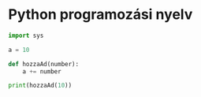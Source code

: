 # Python programozási nyelv

```Python
import sys

a = 10

def hozzaAd(number):
    a += number

print(hozzaAd(10))
```

